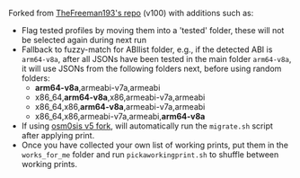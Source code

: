 Forked from [TheFreeman193's repo](https://github.com/TheFreeman193/PIFS) (v100) with additions such as:

- Flag tested profiles by moving them into a 'tested' folder, these will not be selected again during next run
- Fallback to fuzzy-match for ABIlist folder, e.g., if the detected ABI is `arm64-v8a`, after all JSONs have been tested in the main folder `arm64-v8a`, it will use JSONs from the following folders next, before using random folders:
  - **arm64-v8a**,armeabi-v7a,armeabi
  - x86_64,**arm64-v8a**,x86,armeabi-v7a,armeabi
  - x86_64,x86,**arm64-v8a**,armeabi-v7a,armeabi
  - x86_64,x86,armeabi-v7a,armeabi,**arm64-v8a**
- If using [osm0sis v5 fork](https://github.com/osm0sis/PlayIntegrityFork/releases/tag/v5), will automatically run the `migrate.sh` script after applying print.
- Once you have collected your own list of working prints, put them in the `works_for_me` folder and run `pickaworkingprint.sh` to shuffle between working prints.
